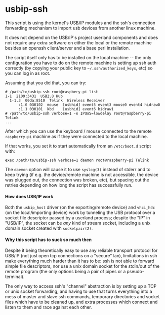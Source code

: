 # usbip-ssh
This script is using the kernel's USB/IP modules and the ssh's connection
forwarding mechanism to import usb devices from another linux machine.

It does not depend on the USB/IP's project userland components and does not
require any extra software on either the local or the remote machine besides
an openssh client/server and a base perl installation.

The script itself only has to be installed on the local machine -- the only
configuration you have to do on the remote machine is setting up ssh auth
correctly (by copying your public key to `~/.ssh/authorized_keys`, etc)
so you can log in as root.

Assuming that you did that, you can try:
```
# /path/to/usbip-ssh root@raspbery-pi list
1-1  2109:3431  USB2.0 Hub
  1-1.3  00da:8510  Telink  Wireless Receiver
      :1.0 030102  mouse  [usbhid] event5 event3 mouse0 event4 hidraw0
      :1.1 030101  kbd    [usbhid] event6 hidraw1
# /path/to/usbip-ssh verbose=1 -o IPQoS=lowdelay root@raspberry-pi Telink
...
```
After which you can use the keyboard / mouse connected to the remote
`raspberry-pi` machine as if they were connected to the local machine.

If that works, you set it to start automatically from an `/etc/boot.d`
script with:
```
exec /path/to/usbip-ssh verbose=1 daemon root@raspberry-pi Telink
```
The `daemon` option will cause it to use `syslog(3)` instead of stderr and
to keep trying (if e.g. the device/remote machine is not accessible, the device
was plugged out, the connection was broken, etc), but spacing out the retries
depending on how long the script has successfully run.

#### How does USB/IP work

Both the `usbip_host` driver (on the exporting/remote device) and `vhci_hdc`
(on the local/importing device) work by tunneling the USB protocol over a socket
file descriptor passed by a userland process; despite the "IP" in "USB/IP",
the socket can be *any* kind of stream socket, including a unix domain socket
created with `socketpair(2)`.

#### Why this script has to suck so much then

Despite it being theoretically easy to use any reliable transport protocol for
USB/IP (not just open tcp connections on a "secure" lan), limitations in ssh
make everything much harder than it has to be: ssh is not able to forward simple
file descriptors, nor use a unix domain socket for the stdin/out of the remote
program (the only options being a pair of pipes or a pseudo-terminal).

The only way to access ssh's "channel" abstraction is by setting up a TCP
or unix socket forwarding, and having to use that turns everything into
a mess of master and slave ssh commands, temporary directories and
socket files which have to be cleaned up, and extra processes which connect
and listen to them and race against each other.

